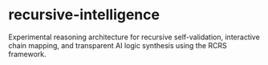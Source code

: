 # recursive-intelligence
Experimental reasoning architecture for recursive self-validation, interactive chain mapping, and transparent AI logic synthesis using the RCRS framework.
